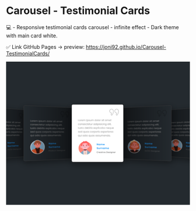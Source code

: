 # Carousel - Testimonial Cards
💻 - Responsive testimonial cards carousel - infinite effect - Dark theme with main card white.

✅ Link GitHub Pages -> preview: https://joni92.github.io/Carousel-TestimonialCards/


![preview.png](https://github.com/Joni92/Carousel-TestimonialCards/blob/main/preview.png)
